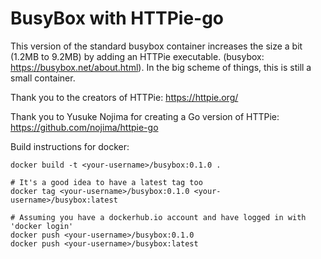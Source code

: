 # BusyBox with HTTPie-go 

This version of the standard busybox container increases the size a bit (1.2MB to 9.2MB) by adding an HTTPie executable.  (busybox: https://busybox.net/about.html).  In the big scheme of things, this is still a small container.

Thank you to the creators of HTTPie: https://httpie.org/

Thank you to Yusuke Nojima for creating a Go version of HTTPie: https://github.com/nojima/httpie-go

Build instructions for docker:
```
docker build -t <your-username>/busybox:0.1.0 .

# It's a good idea to have a latest tag too
docker tag <your-username>/busybox:0.1.0 <your-username>/busybox:latest

# Assuming you have a dockerhub.io account and have logged in with 'docker login'
docker push <your-username>/busybox:0.1.0
docker push <your-username>/busybox:latest
```
